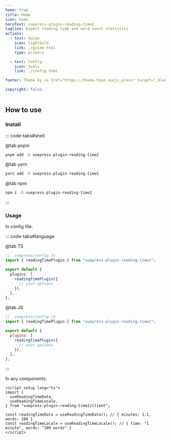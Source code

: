 ```yaml
---
home: true
title: Home
icon: home
heroText: vuepress-plugin-reading-time2
tagline: Expect reading time and word count statistics
actions:
  - text: Guide
    icon: lightbulb
    link: ./guide.html
    type: primary

  - text: Config
    icon: tools
    link: ./config.html

footer: Theme by <a href="https://theme-hope.vuejs.press" target="_blank">VuePress Theme Hope</a> | MIT Licensed, Copyright © 2019-present Mr.Hope

copyright: false
---
```


## How to use

### Install

::: code-tabs#shell

@tab pnpm

```bash
pnpm add -D vuepress-plugin-reading-time2
```

@tab yarn

```bash
yarn add -D vuepress-plugin-reading-time2
```

@tab npm

```bash
npm i -D vuepress-plugin-reading-time2
```

:::

### Usage

In config file:

::: code-tabs#language

@tab TS

```ts
// .vuepress/config.ts
import { readingTimePlugin } from "vuepress-plugin-reading-time2";

export default {
  plugins: [
    readingTimePlugin({
      // your options
    }),
  ],
};
```

@tab JS

```js
// .vuepress/config.js
import { readingTimePlugin } from "vuepress-plugin-reading-time2";

export default {
  plugins: [
    readingTimePlugin({
      // your options
    }),
  ],
};
```

:::

In any components:

```vue
<script setup lang="ts">
import {
  useReadingTimeData,
  useReadingTimeLocale,
} from "vuepress-plugin-reading-time2/client";

const readingTimeData = useReadingTimeData(); // { minutes: 1.1, words: 100 }
const readingTimeLocale = useReadingTimeLocale(); // { time: "1 minute", words: "100 words" }
</script>
```
